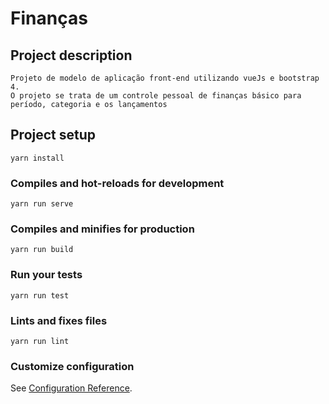 # Finanças

## Project description
```
Projeto de modelo de aplicação front-end utilizando vueJs e bootstrap 4.
O projeto se trata de um controle pessoal de finanças básico para período, categoria e os lançamentos
```

## Project setup
```
yarn install
```

### Compiles and hot-reloads for development
```
yarn run serve
```

### Compiles and minifies for production
```
yarn run build
```

### Run your tests
```
yarn run test
```

### Lints and fixes files
```
yarn run lint
```

### Customize configuration
See [Configuration Reference](https://cli.vuejs.org/config/).
